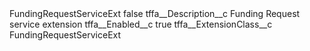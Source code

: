 <?xml version="1.0" encoding="UTF-8"?>
<CustomMetadata xmlns="http://soap.sforce.com/2006/04/metadata" xmlns:xsi="http://www.w3.org/2001/XMLSchema-instance" xmlns:xsd="http://www.w3.org/2001/XMLSchema">
    <label>FundingRequestServiceExt</label>
    <protected>false</protected>
    <values>
        <field>tffa__Description__c</field>
        <value xsi:type="xsd:string">Funding Request service extension</value>
    </values>
    <values>
        <field>tffa__Enabled__c</field>
        <value xsi:type="xsd:boolean">true</value>
    </values>
    <values>
        <field>tffa__ExtensionClass__c</field>
        <value xsi:type="xsd:string">FundingRequestServiceExt</value>
    </values>
</CustomMetadata>

